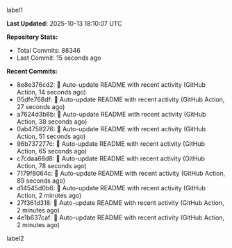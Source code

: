 
label1 
<!-- ACTIVITY_START -->
**Last Updated:** 2025-10-13 18:10:07 UTC

**Repository Stats:**
- Total Commits: 88346
- Last Commit: 15 seconds ago

**Recent Commits:**
- 8e8e376cd2: 🤖 Auto-update README with recent activity (GitHub Action, 14 seconds ago)
- 05dfe768df: 🤖 Auto-update README with recent activity (GitHub Action, 27 seconds ago)
- a7624d3b6b: 🤖 Auto-update README with recent activity (GitHub Action, 38 seconds ago)
- 0ab4758276: 🤖 Auto-update README with recent activity (GitHub Action, 51 seconds ago)
- 96b737277c: 🤖 Auto-update README with recent activity (GitHub Action, 65 seconds ago)
- c7cdaa68d8: 🤖 Auto-update README with recent activity (GitHub Action, 78 seconds ago)
- 7179f8064c: 🤖 Auto-update README with recent activity (GitHub Action, 89 seconds ago)
- d14545d0b6: 🤖 Auto-update README with recent activity (GitHub Action, 2 minutes ago)
- 27f361d318: 🤖 Auto-update README with recent activity (GitHub Action, 2 minutes ago)
- 4e1b637caf: 🤖 Auto-update README with recent activity (GitHub Action, 2 minutes ago)
<!-- ACTIVITY_END -->

label2
